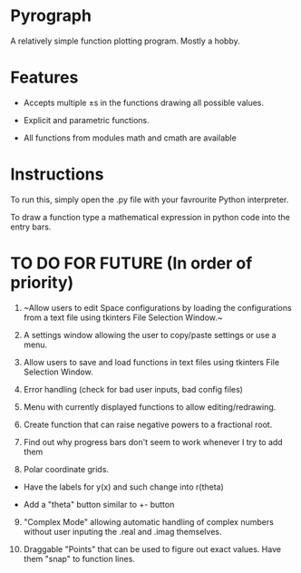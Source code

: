# Pyrograph
A relatively simple function plotting program. Mostly a hobby.

# Features
* Accepts multiple ±s in the functions drawing all possible values.
  
* Explicit and parametric functions.
  
* All functions from modules math and cmath are available
  
# Instructions
To run this, simply open the .py file with your favrourite Python interpreter.

To draw a function type a mathematical expression in python code into the entry bars.

# TO DO FOR FUTURE (In order of priority)
1. ~Allow users to edit Space configurations by loading the configurations from a text file using tkinters File Selection Window.~
  
2. A settings window allowing the user to copy/paste settings or use a menu.   

3. Allow users to save and load functions in text files using tkinters File Selection Window.
   
4. Error handling (check for bad user inputs, bad config files)

5. Menu with currently displayed functions to allow editing/redrawing.

6. Create function that can raise negative powers to a fractional root.
  
7. Find out why progress bars don't seem to work whenever I try to add them
  
8. Polar coordinate grids.
  
  *  Have the labels for y(x) and such change into r(theta)
    
  *  Add a "theta" button similar to +- button
    
9. "Complex Mode" allowing automatic handling of complex numbers without user inputing the .real and .imag themselves.

10. Draggable "Points" that can be used to figure out exact values. Have them "snap" to function lines.
